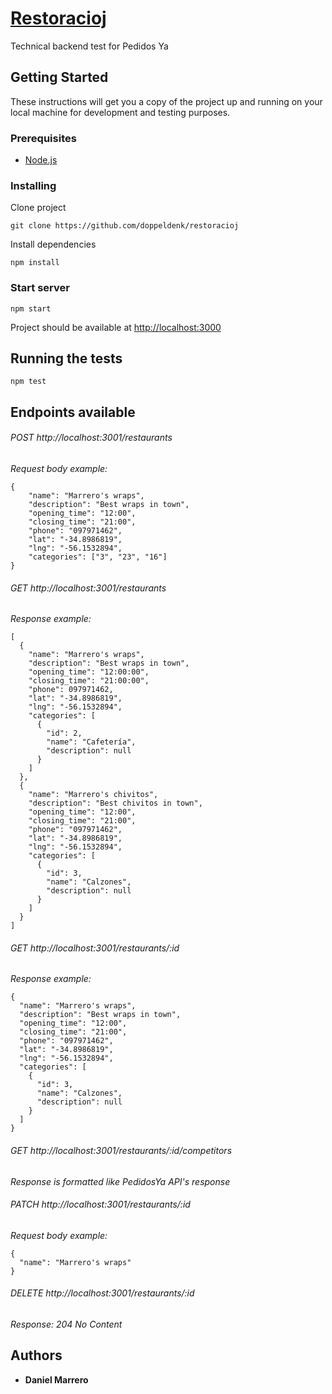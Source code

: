 # [Restoracioj](https://translate.google.es/#eo/es/Restoracioj)

Technical backend test for Pedidos Ya

## Getting Started

These instructions will get you a copy of the project up and running on your local machine for development and testing purposes.

### Prerequisites

* [Node.js](https://nodejs.org/es/)

### Installing

Clone project

```
git clone https://github.com/doppeldenk/restoracioj
```

Install dependencies

```
npm install
```

### Start server

```
npm start
```

Project should be available at [http://localhost:3000](http://localhost:3001)

## Running the tests

```
npm test
```

## Endpoints available

###### POST http://localhost:3001/restaurants
*Request body example:*
```
{
	"name": "Marrero's wraps",
	"description": "Best wraps in town",
	"opening_time": "12:00",
	"closing_time": "21:00",
	"phone": "097971462",
	"lat": "-34.8986819",
	"lng": "-56.1532894",
	"categories": ["3", "23", "16"]
}
```


###### GET http://localhost:3001/restaurants
*Response example:*
```
[
  {
    "name": "Marrero's wraps",
    "description": "Best wraps in town",
    "opening_time": "12:00:00",
    "closing_time": "21:00:00",
    "phone": 097971462,
    "lat": "-34.8986819",
    "lng": "-56.1532894",
    "categories": [
      {
        "id": 2,
        "name": "Cafetería",
        "description": null
      }
    ]
  },
  {
    "name": "Marrero's chivitos",
    "description": "Best chivitos in town",
    "opening_time": "12:00",
    "closing_time": "21:00",
    "phone": "097971462",
    "lat": "-34.8986819",
    "lng": "-56.1532894",
    "categories": [
      {
        "id": 3,
        "name": "Calzones",
        "description": null
      }
    ]
  }
]
```


###### GET http://localhost:3001/restaurants/:id
*Response example:*
```
{
  "name": "Marrero's wraps",
  "description": "Best wraps in town",
  "opening_time": "12:00",
  "closing_time": "21:00",
  "phone": "097971462",
  "lat": "-34.8986819",
  "lng": "-56.1532894",
  "categories": [
    {
      "id": 3,
      "name": "Calzones",
      "description": null
    }
  ]
}
```


###### GET http://localhost:3001/restaurants/:id/competitors
*Response is formatted like PedidosYa API's response*


###### PATCH http://localhost:3001/restaurants/:id
*Request body example:*
```
{
  "name": "Marrero's wraps"
}
```


###### DELETE http://localhost:3001/restaurants/:id
*Response: 204 No Content*

## Authors

* **Daniel Marrero**
